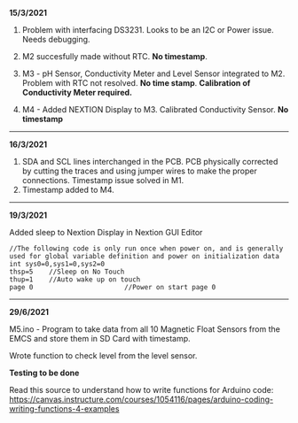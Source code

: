 **15/3/2021**
1. Problem with interfacing DS3231. Looks to be an I2C or Power issue. Needs debugging. 

2. M2 succesfully made without RTC. **No timestamp**.

3. M3 - pH Sensor, Conductivity Meter and Level Sensor integrated to M2. Problem with RTC not resolved. **No time stamp**. **Calibration of Conductivity Meter required.**

4. M4 - Added NEXTION Display to M3. Calibrated Conductivity Sensor. **No timestamp**



***********************************************************************************
**16/3/2021**
1. SDA and SCL lines interchanged in the PCB. PCB physically corrected by cutting the traces and using jumper wires to make the proper connections. Timestamp issue solved in M1. 
2. Timestamp added to M4. 

**************************************************************************************
**19/3/2021**

Added sleep to Nextion Display in Nextion GUI Editor

```
//The following code is only run once when power on, and is generally used for global variable definition and power on initialization data
int sys0=0,sys1=0,sys2=0    
thsp=5    //Sleep on No Touch
thup=1    //Auto wake up on touch
page 0                       //Power on start page 0
```
****************************************************************************************
**29/6/2021**

M5.ino - Program to take data from all 10 Magnetic Float Sensors from the EMCS and store them in SD Card with timestamp.

Wrote function to check level from the level sensor. 

**Testing to be done**

Read this source to understand how to write functions for Arduino code: https://canvas.instructure.com/courses/1054116/pages/arduino-coding-writing-functions-4-examples
